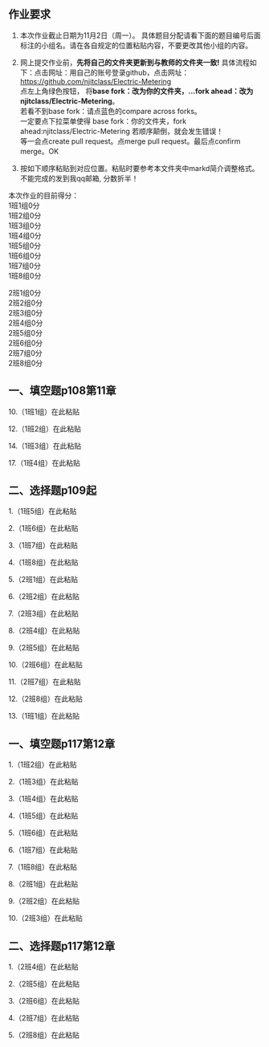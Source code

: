 ## 作业要求

1. 本次作业截止日期为11月2日（周一）。 具体题目分配请看下面的题目编号后面标注的小组名。请在各自规定的位置粘贴内容，不要更改其他小组的内容。 

2. 网上提交作业前，**先将自己的文件夹更新到与教师的文件夹一致!** 具体流程如下：点击网址：用自己的账号登录github，点击网址：https://github.com/njitclass/Electric-Metering  
点左上角绿色按钮，
将**base fork：改为你的文件夹，...fork ahead：改为njitclass/Electric-Metering**。   
若看不到base fork：请点蓝色的compare across forks。  
一定要点下拉菜单使得 base fork：你的文件夹，fork ahead:njitclass/Electric-Metering
若顺序颠倒，就会发生错误！  
等一会点create pull request。点merge pull request。最后点confirm merge。OK

3. 按如下顺序粘贴到对应位置。粘贴时要参考本文件夹中markd简介调整格式。不能完成的发到我qq邮箱, 分数折半！

本次作业的目前得分：  
1班1组0分  
1班2组0分  
1班3组0分  
1班4组0分  
1班5组0分  
1班6组0分  
1班7组0分  
1班8组0分 

2班1组0分  
2班2组0分  
2班3组0分  
2班4组0分  
2班5组0分  
2班6组0分  
2班7组0分  
2班8组0分

## 一、填空题p108第11章

10.（1班1组）在此粘贴

12.（1班2组）在此粘贴

14.（1班3组）在此粘贴

17.（1班4组）在此粘贴

## 二、选择题p109起

1.（1班5组）在此粘贴

2.（1班6组）在此粘贴

3.（1班7组）在此粘贴

4.（1班8组）在此粘贴  

5.（2班1组）在此粘贴

6.（2班2组）在此粘贴

7.（2班3组）在此粘贴

8.（2班4组）在此粘贴

9.（2班5组）在此粘贴

10.（2班6组）在此粘贴

11.（2班7组）在此粘贴  

12.（2班8组）在此粘贴  

13.（1班1组）在此粘贴


## 一、填空题p117第12章

1.（1班2组）在此粘贴

2.（1班3组）在此粘贴

3.（1班4组）在此粘贴

4.（1班5组）在此粘贴

5.（1班6组）在此粘贴 

6.（1班7组）在此粘贴

7.（1班8组）在此粘贴  

8.（2班1组）在此粘贴

9.（2班2组）在此粘贴  

10.（2班3组）在此粘贴




## 二、选择题p117第12章

1.（2班4组）在此粘贴

2.（2班5组）在此粘贴

3.（2班6组）在此粘贴

4.（2班7组）在此粘贴

5.（2班8组）在此粘贴

